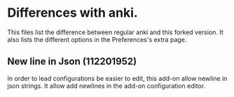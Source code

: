# Differences with anki.
This files list the difference between regular anki and this forked
version. It also lists the different options in the Preferences's extra page.

## New line in Json (112201952)
In order to lead configurations be easier to edit, this add-on allow
newline in json strings. It allow add newlines in the add-on
configuration editor.

